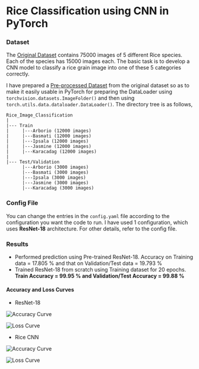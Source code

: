 # Rice Classification using CNN in PyTorch

### Dataset

The [Original Dataset](https://www.kaggle.com/datasets/muratkokludataset/rice-image-dataset) contains 75000 images of 5 different Rice species. Each of the species has 15000 images each. The basic task is to develop a CNN model to classify a rice grain image into one of these 5 categories correctly.

I have prepared a [Pre-processed Dataset](https://www.kaggle.com/datasets/ayanwap7/rice-image-dataset-train-test-split/code) from the original dataset so as to make it easily usable in PyTorch for preparing the DataLoader using `torchvision.datasets.ImageFolder()` and then using `torch.utils.data.dataloader.DataLoader()`. The directory tree is as follows,
```
Rice_Image_Classification
|
|--- Train
|     |---Arborio (12000 images)
|     |---Basmati (12000 images)
|     |---Ipsala (12000 images)
|     |---Jasmine (12000 images)
|     |---Karacadag (12000 images)
|
|--- Test/Validation
      |---Arborio (3000 images)
      |---Basmati (3000 images)
      |---Ipsala (3000 images)
      |---Jasmine (3000 images)
      |---Karacadag (3000 images)
```

### Config File

You can change the entries in the `config.yaml` file according to the configuration you want the code to run. I have used 1 configuration, which uses **ResNet-18** architecture. For other details, refer to the config file.

### Results

- Performed prediction using Pre-trained ResNet-18. Accuracy on Training data = 17.805 % and that on Validation/Test data = 19.793 %
- Trained ResNet-18 from scratch using Training dataset for 20 epochs. **Train Accuracy = 99.95 % and Validation/Test Accuracy = 99.88 %**

#### Accuracy and Loss Curves

- ResNet-18

![Accuracy Curve](https://drive.google.com/file/d/1STCUbyiluDXe7ghrz6iQlT4H0XQvm371/view?usp=sharing)

![Loss Curve](https://drive.google.com/file/d/1Ou-JMjc19D_TW0_rLzrRSlKIAxD1wydl/view?usp=sharing)

- Rice CNN

![Accuracy Curve](https://drive.google.com/file/d/1tfhL-fwgh_XHjk8lSQB_SOwrSnNA7tum/view?usp=sharing)

![Loss Curve](https://drive.google.com/file/d/1PiI2i7pLNNcU7no57mKy5g67pWC73qso/view?usp=sharing)